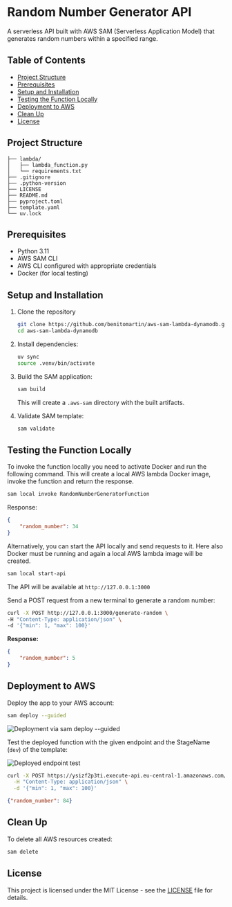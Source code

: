 # Random Number Generator API

A serverless API built with AWS SAM (Serverless Application Model) that generates random numbers within a specified range.

## Table of Contents

- [Project Structure](#project-structure)
- [Prerequisites](#prerequisites)
- [Setup and Installation](#setup-and-installation)
- [Testing the Function Locally](#testing-the-function-locally)
- [Deployment to AWS](#deployment-to-aws)
- [Clean Up](#clean-up)
- [License](#license)

## Project Structure

```.
├── lambda/
│   ├── lambda_function.py
│   └── requirements.txt
├── .gitignore
├── .python-version
├── LICENSE
├── README.md
├── pyproject.toml
├── template.yaml
└── uv.lock
```

## Prerequisites

- Python 3.11
- AWS SAM CLI
- AWS CLI configured with appropriate credentials
- Docker (for local testing)

## Setup and Installation

1. Clone the repository

    ```bash
    git clone https://github.com/benitomartin/aws-sam-lambda-dynamodb.git
    cd aws-sam-lambda-dynamodb
    ```

2. Install dependencies:

    ```bash
    uv sync
    source .venv/bin/activate
    ```

3. Build the SAM application:

    ```bash
    sam build
    ```

    This will create a `.aws-sam` directory with the built artifacts.

4. Validate SAM template:

    ```bash
    sam validate
    ```

## Testing the Function Locally

To invoke the function locally you need to activate Docker and run the following command. This will create a local AWS lambda Docker image, invoke the function and return the response.

```bash
sam local invoke RandomNumberGeneratorFunction
```

Response:

```json
{
    "random_number": 34
}
```

Alternatively, you can start the API locally and send requests to it. Here also Docker must be running and again a local AWS lambda image will be created.

```bash
sam local start-api
```

The API will be available at `http://127.0.0.1:3000`

Send a POST request from a new terminal to generate a random number:

```bash
curl -X POST http://127.0.0.1:3000/generate-random \
-H "Content-Type: application/json" \
-d '{"min": 1, "max": 100}'
```

**Response:**

```json
{
    "random_number": 5
}
```

## Deployment to AWS

Deploy the app to your AWS account:

```bash
sam deploy --guided
```

![Deployment via sam deploy --guided](https://github.com/user-attachments/assets/242fe9ad-9bde-4446-bd12-e173fab36d19)

Test the deployed function with the given endpoint and the StageName (`dev`) of the template:

![Deployed endpoint test](https://github.com/user-attachments/assets/d924a001-7065-4d58-aace-c730fdbe1ffc)

```bash
curl -X POST https://ysizf2p3ti.execute-api.eu-central-1.amazonaws.com/dev/generate-random \
  -H "Content-Type: application/json" \
  -d '{"min": 1, "max": 100}'
```

```json
{"random_number": 84}
```

## Clean Up

To delete all AWS resources created:

```bash
sam delete
```

## License

This project is licensed under the MIT License - see the [LICENSE](LICENSE) file for details.
